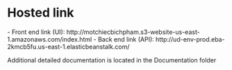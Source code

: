<h1>Hosted link</h1>
- Front end link (UI): http://motchiecbichpham.s3-website-us-east-1.amazonaws.com/index.html
- Back end link (API): http://ud-env-prod.eba-2kmcb5fu.us-east-1.elasticbeanstalk.com/
  
Additional detailed documentation is located in the Documentation folder
